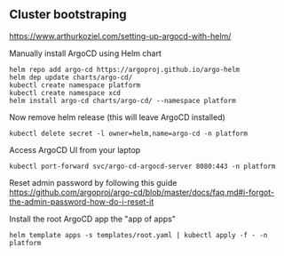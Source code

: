 ## Cluster bootstraping
https://www.arthurkoziel.com/setting-up-argocd-with-helm/

Manually install ArgoCD using Helm chart
```
helm repo add argo-cd https://argoproj.github.io/argo-helm
helm dep update charts/argo-cd/
kubectl create namespace platform
kubectl create namespace xcd
helm install argo-cd charts/argo-cd/ --namespace platform
```

Now remove helm release (this will leave ArgoCD installed)
```
kubectl delete secret -l owner=helm,name=argo-cd -n platform
```

Access ArgoCD UI from your laptop
```
kubectl port-forward svc/argo-cd-argocd-server 8080:443 -n platform
```
Reset admin password by following this guide
https://github.com/argoproj/argo-cd/blob/master/docs/faq.md#i-forgot-the-admin-password-how-do-i-reset-it


Install the root ArgoCD app the "app of apps"
```
helm template apps -s templates/root.yaml | kubectl apply -f - -n platform
```
